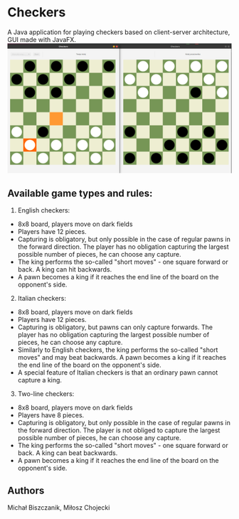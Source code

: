 # Checkers
A Java application for playing checkers based on client-server architecture, GUI made with JavaFX.
![Screenshot of the game](screenshot.png)

## Available game types and rules:

1. English checkers:
 - 8x8 board, players move on dark fields
 - Players have 12 pieces.
 - Capturing is obligatory, but only possible in the case of regular pawns in the forward direction. The player has no obligation
capturing the largest possible number of pieces, he can choose any capture.
- The king performs the so-called "short moves" - one square forward or back. A king can hit backwards.
- A pawn becomes a king if it reaches the end line of the board on the opponent's side.
  
2. Italian checkers:
 - 8x8 board, players move on dark fields
 - Players have 12 pieces.
 - Capturing is obligatory, but pawns can only capture forwards. The player has no obligation
capturing the largest possible number of pieces, he can choose any capture.
 - Similarly to English checkers, the king performs the so-called "short moves" and may beat backwards.
   A pawn becomes a king if it reaches the end line of the board on the opponent's side.
 - A special feature of Italian checkers is that an ordinary pawn cannot capture a king.

3. Two-line checkers:
 - 8x8 board, players move on dark fields
 - Players have 8 pieces.
 - Capturing is obligatory, but only possible in the case of regular pawns in the forward direction. The player is not obliged to capture the largest possible number of pieces, he can choose any capture.
 - The king performs the so-called "short moves" - one square forward or back. A king can beat backwards.
 - A pawn becomes a king if it reaches the end line of the board on the opponent's side.

## Authors
Michał Biszczanik, Miłosz Chojecki
